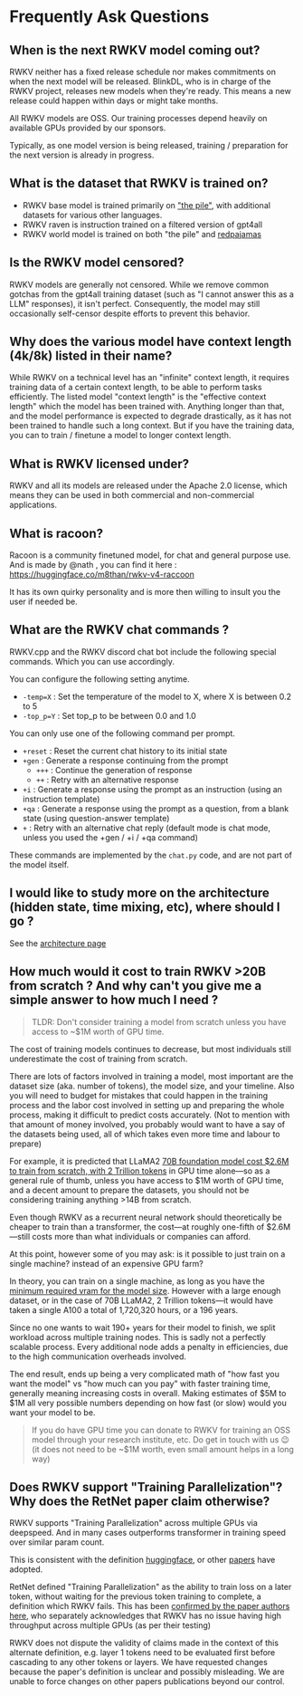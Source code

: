 # Frequently Ask Questions

## When is the next RWKV model coming out?

RWKV neither has a fixed release schedule nor makes commitments on when the next model will be released. BlinkDL, who is in charge of the RWKV project, releases new models when they're ready. This means a new release could happen within days or might take months.

All RWKV models are OSS. Our training processes depend heavily on available GPUs provided by our sponsors.

Typically, as one model version is being released, training / preparation for the next version is already in progress.

## What is the dataset that RWKV is trained on?

- RWKV base model is trained primarily on ["the pile"](https://pile.eleuther.ai/), with additional datasets for various other languages.
- RWKV raven is instruction trained on a filtered version of gpt4all
- RWKV world model is trained on both "the pile" and [redpajamas](https://github.com/togethercomputer/RedPajama-Data)

## Is the RWKV model censored?

RWKV models are generally not censored. While we remove common gotchas from the gpt4all training dataset (such as "I cannot answer this as a LLM" responses), it isn't perfect. Consequently, the model may still occasionally self-censor despite efforts to prevent this behavior.

## Why does the various model have context length (4k/8k) listed in their name? 

While RWKV on a technical level has an "infinite" context length, it requires training data of a certain context length, to be able to perform tasks efficiently. The listed model "context length" is the "effective context length" which the model has been trained with. Anything longer than that, and the model performance is expected to degrade drastically, as it has not been trained to handle such a long context. But if you have the training data, you can to train / finetune a model to longer context length.

## What is RWKV licensed under?

RWKV and all its models are released under the Apache 2.0 license, which means they can be used in both commercial and non-commercial applications.

## What is racoon?

Racoon is a community finetuned model, for chat and general purpose use. And is made by @nath , you can find it here : https://huggingface.co/m8than/rwkv-v4-raccoon

It has its own quirky personality and is more then willing to insult you the user if needed be.

## What are the RWKV chat commands ?

RWKV.cpp and the RWKV discord chat bot include the following special commands. Which you can use accordingly.

You can configure the following setting anytime.

- `-temp=X` : Set the temperature of the model to X, where X is between 0.2 to 5
- `-top_p=Y` : Set top_p to be between 0.0 and 1.0

You can only use one of the following command per prompt.

- `+reset` : Reset the current chat history to its initial state
- `+gen` : Generate a response continuing from the prompt
    - `+++` : Continue the generation of response
    - `++` : Retry with an alternative response
- `+i` : Generate a response using the prompt as an instruction (using an instruction template)
- `+qa` : Generate a response using the prompt as a question, from a blank state (using question-answer template)
- `+` : Retry with an alternative chat reply (default mode is chat mode, unless you used the +gen / +i / +qa command)

These commands are implemented by the `chat.py` code, and are not part of the model itself.

## I would like to study more on the architecture (hidden state, time mixing, etc), where should I go ?

See the [architecture page](../advance/architecture.md)

## How much would it cost to train RWKV >20B from scratch ? And why can't you give me a simple answer to how much I need ?

> TLDR: Don't consider training a model from scratch unless you have access to ~$1M worth of GPU time.

The cost of training models continues to decrease, but most individuals still underestimate the cost of training from scratch.

There are lots of factors involved in training a model, most important are the dataset size (aka. number of tokens), the model size, and your timeline. Also you will need to budget for mistakes that could happen in the training process and the labor cost involved in setting up and preparing the whole process, making it difficult to predict costs accurately. (Not to mention with that amount of money involved, you probably would want to have a say of the datasets being used, all of which takes even more time and labour to prepare)

For example, it is predicted that LLaMA2 [70B foundation model cost $2.6M to train from scratch, with 2 Trillion tokens](https://twitter.com/moinnadeem/status/1681393075367841792) in GPU time alone—so as a general rule of thumb, unless you have access to $1M worth of GPU time, and a decent amount to prepare the datasets, you should not be considering training anything >14B from scratch.

Even though RWKV as a recurrent neural network should theoretically be cheaper to train than a transformer, the cost—at roughly one-fifth of $2.6M—still costs more than what individuals or companies can afford.

At this point, however some of you may ask: is it possible to just train on a single machine? instead of an expensive GPU farm?

In theory, you can train on a single machine, as long as you have the [minimum required vram for the model size](https://wiki.rwkv.com/advance/finetune.html#how-much-gpu-vram-do-you-need). However with a large enough dataset, or in the case of 70B LLaMA2, 2 Trillion tokens—it would have taken a single A100 a total of 1,720,320 hours, or a 196 years.

Since no one wants to wait 190+ years for their model to finish, we split workload across multiple training nodes. This is sadly not a perfectly scalable process. Every additional node adds a penalty in efficiencies, due to the high communication overheads involved.

The end result, ends up being a very complicated math of "how fast you want the model" vs "how much can you pay" with faster training time, generally meaning increasing costs in overall. Making estimates of $5M to $1M all very possible numbers depending on how fast (or slow) would you want your model to be.

> If you do have GPU time you can donate to RWKV for training an OSS model through your research institute, etc. Do get in touch with us 😉 (it does not need to be ~$1M worth, even small amount helps in a long way)

## Does RWKV support "Training Parallelization"? Why does the RetNet paper claim otherwise?

RWKV supports "Training Parallelization" across multiple GPUs via deepspeed. And in many cases outperforms transformer in training speed over similar param count.

This is consistent with the definition [huggingface](https://huggingface.co/docs/transformers/v4.15.0/parallelism), or other [papers](https://www.researchgate.net/figure/Different-Training-Parallelization-Strategies_fig2_334821612) have adopted.

RetNet defined "Training Parallelization" as the ability to train loss on a later token, without waiting for the previous token training to complete, a definition which RWKV fails. This has been [confirmed by the paper authors here](https://web.archive.org/web/20230916013316/https://github.com/microsoft/unilm/issues/1243), who separately acknowledges that RWKV has no issue having high throughput across multiple GPUs (as per their testing)

RWKV does not dispute the validity of claims made in the context of this alternate definition, e.g. layer 1 tokens need to be evaluated first before cascading to any other tokens or layers. We have requested changes because the paper's definition is unclear and possibly misleading. We are unable to force changes on other papers publications beyond our control.
